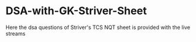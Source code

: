 # DSA-with-GK-Striver-Sheet
Here the dsa questions of Striver's TCS NQT sheet is provided with the live streams
